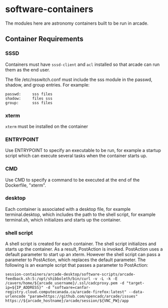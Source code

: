 # software-containers
The modules here are astronomy containers built to be run in arcade.

## Container Requirements

### SSSD
Containers must have `sssd-client` and `acl` installed so that arcade can run them as the end user.

The file /etc/nsswitch.conf must include the sss module in the passwd, shadow, and group entries.  For example:

```
passwd:     sss files
shadow:     files sss
group:      sss files
```

### xterm
`xterm` must be installed on the container

### ENTRYPOINT
Use ENTRYPOINT to specify an executable to be run, for example a startup script which can execute several tasks when the container starts up.

### CMD
Use CMD to specify a command to be executed at the end of the Dockerfile, "xterm".

### desktop
Each container is associated with a desktop file, for example terminal.desktop, which includes the path to the shell script, for example terminal.sh, which initializes and starts up the container.

### shell script
A shell script is created for each container. The shell script initializes and starts up the container. As a result, PostAction is invoked. PostAction uses a default parameter to start up an xterm. However the shell script can pass a parameter to PostAction, which replaces the default parameter. The following is an example script that passes a parameter to PostAction:
```
session-containers/arcade-desktop/software-scripts/arcade-feedback.sh:5:/opt/shibboleth/bin/curl -v -L -k -E /cavern/home/${arcade_username}/.ssl/cadcproxy.pem -d "target-ip=${IP_ADDRESS}" -d "software=canfar-registry.cloud.computecanada.ca/arcade-firefox:latest" --data-urlencode "param=https://github.com/opencadc/arcade/issues" https://${arcade_hostname}/arcade/session/${VNC_PW}/app
```

